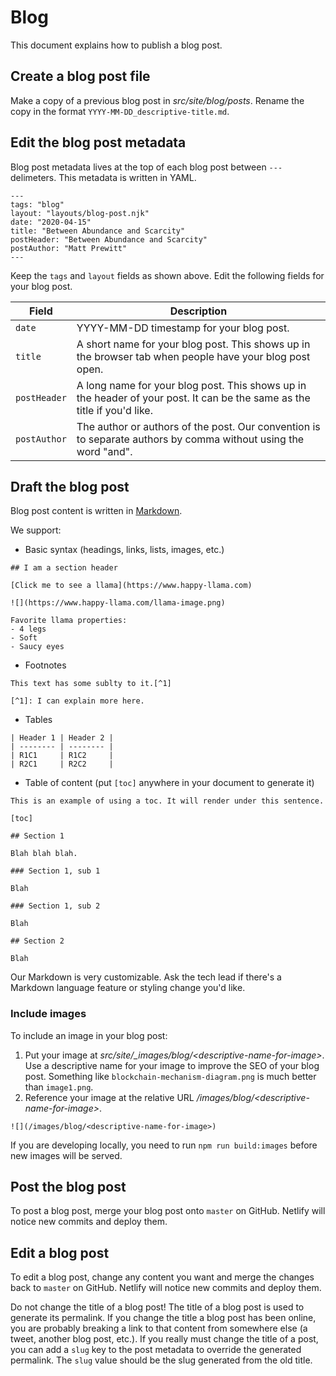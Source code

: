 # Blog

This document explains how to publish a blog post.

## Create a blog post file

Make a copy of a previous blog post in _src/site/blog/posts_. Rename the copy in the format `YYYY-MM-DD_descriptive-title.md`.

## Edit the blog post metadata

Blog post metadata lives at the top of each blog post between `---` delimeters. This metadata is written in YAML.

```
---
tags: "blog"
layout: "layouts/blog-post.njk"
date: "2020-04-15"
title: "Between Abundance and Scarcity"
postHeader: "Between Abundance and Scarcity"
postAuthor: "Matt Prewitt"
---
```

Keep the `tags` and `layout` fields as shown above. Edit the following fields for your blog post.

| Field        | Description                                                                                                              |
| ------------ | ------------------------------------------------------------------------------------------------------------------------ |
| `date`       | YYYY-MM-DD timestamp for your blog post.                                                                                 |
| `title`      | A short name for your blog post. This shows up in the browser tab when people have your blog post open.                  |
| `postHeader` | A long name for your blog post. This shows up in the header of your post. It can be the same as the title if you'd like. |
| `postAuthor` | The author or authors of the post. Our convention is to separate authors by comma without using the word "and".          |

## Draft the blog post

Blog post content is written in [Markdown](https://www.markdownguide.org/cheat-sheet/).

We support:

- Basic syntax (headings, links, lists, images, etc.)

```
## I am a section header

[Click me to see a llama](https://www.happy-llama.com)

![](https://www.happy-llama.com/llama-image.png)

Favorite llama properties:
- 4 legs
- Soft
- Saucy eyes
```

- Footnotes

```
This text has some sublty to it.[^1]

[^1]: I can explain more here.
```

- Tables

```
| Header 1 | Header 2 |
| -------- | -------- |
| R1C1     | R1C2     |
| R2C1     | R2C2     |
```

- Table of content (put `[toc]` anywhere in your document to generate it)

```
This is an example of using a toc. It will render under this sentence.

[toc]

## Section 1

Blah blah blah.

### Section 1, sub 1

Blah

### Section 1, sub 2

Blah

## Section 2

Blah
```

Our Markdown is very customizable. Ask the tech lead if there's a Markdown language feature or styling change you'd like.

### Include images

To include an image in your blog post:

1. Put your image at _src/site/\_images/blog/\<descriptive-name-for-image\>_. Use a descriptive name for your image to improve the SEO of your blog post. Something like `blockchain-mechanism-diagram.png` is much better than `image1.png`.
2. Reference your image at the relative URL _/images/blog/\<descriptive-name-for-image\>_.

```
![](/images/blog/<descriptive-name-for-image>)
```

If you are developing locally, you need to run `npm run build:images` before new images will be served.

## Post the blog post

To post a blog post, merge your blog post onto `master` on GitHub. Netlify will notice new commits and deploy them.

## Edit a blog post

To edit a blog post, change any content you want and merge the changes back to `master` on GitHub. Netlify will notice new commits and deploy them.

Do not change the title of a blog post! The title of a blog post is used to generate its permalink. If you change the title a blog post has been online, you are probably breaking a link to that content from somewhere else (a tweet, another blog post, etc.). If you really must change the title of a post, you can add a `slug` key to the post metadata to override the generated permalink. The `slug` value should be the slug generated from the old title.

